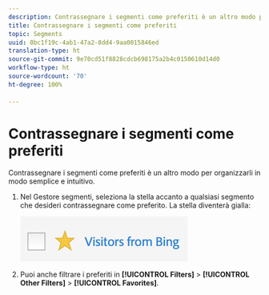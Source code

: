 ```yaml
---
description: Contrassegnare i segmenti come preferiti è un altro modo per organizzarli in modo semplice e intuitivo.
title: Contrassegnare i segmenti come preferiti
topic: Segments
uuid: 0bc1f19c-4ab1-47a2-8dd4-9aa0015846ed
translation-type: ht
source-git-commit: 9e70cd51f8828cdcb698175a2b4c0150610d14d0
workflow-type: ht
source-wordcount: '70'
ht-degree: 100%

---
```



# Contrassegnare i segmenti come preferiti

Contrassegnare i segmenti come preferiti è un altro modo per organizzarli in modo semplice e intuitivo.

1. Nel Gestore segmenti, seleziona la stella accanto a qualsiasi segmento che desideri contrassegnare come preferito. La stella diventerà gialla:

   ![](assets/favorites.png)

1. Puoi anche filtrare i preferiti in **[!UICONTROL Filters]** > **[!UICONTROL Other Filters]** > **[!UICONTROL Favorites]**.
